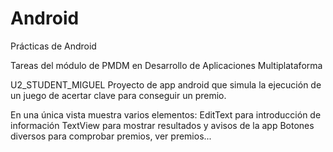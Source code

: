 # Android

Prácticas de Android

Tareas del módulo de PMDM en Desarrollo de Aplicaciones Multiplataforma

U2_STUDENT_MIGUEL Proyecto de app android que simula la ejecución de un juego de acertar clave para conseguir un premio.

En una única vista muestra varios elementos:
EditText para introducción de información
TextView para mostrar resultados y avisos de la app
Botones diversos para comprobar premios, ver premios...


